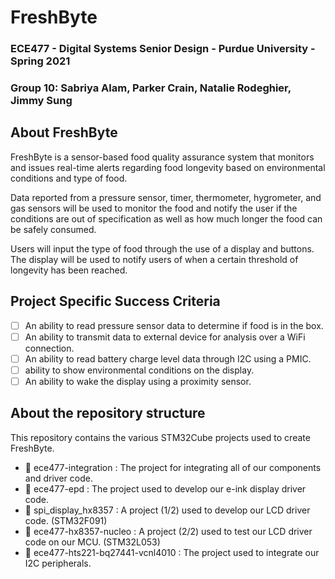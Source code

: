 # FreshByte
### ECE477 - Digital Systems Senior Design - Purdue University - Spring 2021
### Group 10: Sabriya Alam, Parker Crain, Natalie Rodeghier, Jimmy Sung

## About FreshByte
FreshByte is a sensor-based food quality assurance system that monitors and issues real-time alerts
regarding food longevity based on environmental conditions and type of food.

Data reported from a pressure sensor, timer, thermometer, hygrometer, and gas sensors will be used to monitor the food
and notify the user if the conditions are out of specification as well as how much longer the food can be safely consumed.

Users will input the type of food through the use of a display and buttons. The display will be used to notify users of when a certain
threshold of longevity has been reached.

## Project Specific Success Criteria
- [ ] An ability to read pressure sensor data to determine if food is in the box.
- [ ] An ability to transmit data to external device for analysis over a WiFi connection.
- [ ] An ability to read battery charge level data through I2C using a PMIC.
- [ ] ability to show environmental conditions on the display.
- [ ] An ability to wake the display using a proximity sensor.

## About the repository structure
This repository contains the various STM32Cube projects used to create FreshByte.

- 📂 ece477-integration : The project for integrating all of our components and driver code.
- 📂 ece477-epd : The project used to develop our e-ink display driver code.
- 📂 spi_display_hx8357 : A project (1/2) used to develop our LCD driver code. (STM32F091)
- 📂 ece477-hx8357-nucleo : A project (2/2) used to test our LCD driver code on our MCU. (STM32L053)
- 📂 ece477-hts221-bq27441-vcnl4010 : The project used to integrate our I2C peripherals.
